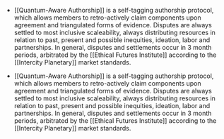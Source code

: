 - [[Quantum-Aware Authorship]] is a self-tagging authorship protocol, which allows members to retro-actively claim components upon agreement and triangulated forms of evidence. Disputes are always settled to most inclusive scaleability, always distributing resources in relation to past, present and possible inequities, ideation, labor and partnerships. In general, disputes and settlements occur in 3 month periods, arbitrated by the [[Ethical Futures Institute]] according to the [[Intercity Planetary]] market standards.

- [[Quantum-Aware Authorship]] is a self-tagging authorship protocol, which allows members to retro-actively claim components upon agreement and triangulated forms of evidence. Disputes are always settled to most inclusive scaleability, always distributing resources in relation to past, present and possible inequities, ideation, labor and partnerships. In general, disputes and settlements occur in 3 month periods, arbitrated by the [[Ethical Futures Institute]] according to the [[Intercity Planetary]] market standards.
